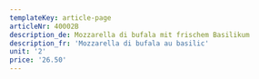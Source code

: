 ```yaml
---
templateKey: article-page
articleNr: 40002B
description_de: Mozzarella di bufala mit frischem Basilikum
description_fr: 'Mozzarella di bufala au basilic'
unit: '2'
price: '26.50'
---
```


